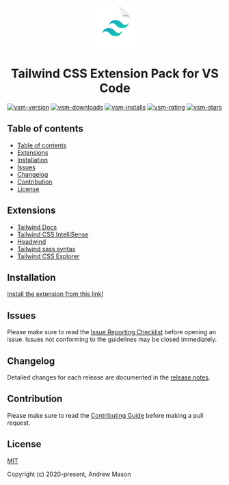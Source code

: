 <p align="center">
  <a href="https://github.com" target="_blank" rel="noopener noreferrer">
    <img src="assets/logo.png" width="100px">
  </a>
</p>

<h1 align="center">Tailwind CSS Extension Pack for VS Code</h1>

[![vsm-version](https://img.shields.io/visual-studio-marketplace/v/andrewmcodes.tailwindcss-extension-pack?style=flat-square&label=VS%20Marketplace&logo=visual-studio-code)](https://marketplace.visualstudio.com/items?itemName=andrewmcodes.tailwindcss-extension-pack)
[![vsm-downloads](https://img.shields.io/visual-studio-marketplace/d/andrewmcodes.tailwindcss-extension-pack?style=flat-square&label=downloads&logo=visual-studio-code)](https://marketplace.visualstudio.com/items?itemName=andrewmcodes.tailwindcss-extension-pack)
[![vsm-installs](https://img.shields.io/visual-studio-marketplace/i/andrewmcodes.tailwindcss-extension-pack?style=flat-square&label=installs&logo=visual-studio-code)](https://marketplace.visualstudio.com/items?itemName=andrewmcodes.tailwindcss-extension-pack)
[![vsm-rating](https://img.shields.io/visual-studio-marketplace/r/andrewmcodes.tailwindcss-extension-pack?style=flat-square&label=rating&logo=visual-studio-code)](https://marketplace.visualstudio.com/items?itemName=andrewmcodes.tailwindcss-extension-pack)
[![vsm-stars](https://img.shields.io/visual-studio-marketplace/stars/andrewmcodes.tailwindcss-extension-pack?style=flat-square&label=stars&logo=visual-studio-code)](https://marketplace.visualstudio.com/items?itemName=andrewmcodes.tailwindcss-extension-pack)

## Table of contents

- [Table of contents](#table-of-contents)
- [Extensions](#extensions)
- [Installation](#installation)
- [Issues](#issues)
- [Changelog](#changelog)
- [Contribution](#contribution)
- [License](#license)

## Extensions

- [Tailwind Docs](https://marketplace.visualstudio.com/items?itemName=austenc.tailwind-docs)
- [Tailwind CSS IntelliSense](https://marketplace.visualstudio.com/items?itemName=bradlc.vscode-tailwindcss)
- [Headwind](https://marketplace.visualstudio.com/items?itemName=heybourn.headwind)
- [Tailwind sass syntax](https://marketplace.visualstudio.com/items?itemName=macieklad.tailwind-sass-syntax)
- [Tailwind CSS Explorer](https://marketplace.visualstudio.com/items?itemName=petermekhaeil.vscode-tailwindcss-explorer)

## Installation

[Install the extension from this link!](https://marketplace.visualstudio.com/items?itemName=andrewmcodes.tailwindcss-extension-pack)

## Issues

Please make sure to read the [Issue Reporting Checklist](.github/CONTRIBUTING.md) before opening an issue. Issues not conforming to the guidelines may be closed immediately.

## Changelog

Detailed changes for each release are documented in the [release notes](https://github.com/andrewmcodes/vscode-tailwindcss-extension-pack/releases).

## Contribution

Please make sure to read the [Contributing Guide](.github/CONTRIBUTING.md) before making a pull request.

## License

[MIT](https://opensource.org/licenses/MIT)

Copyright (c) 2020-present, Andrew Mason
